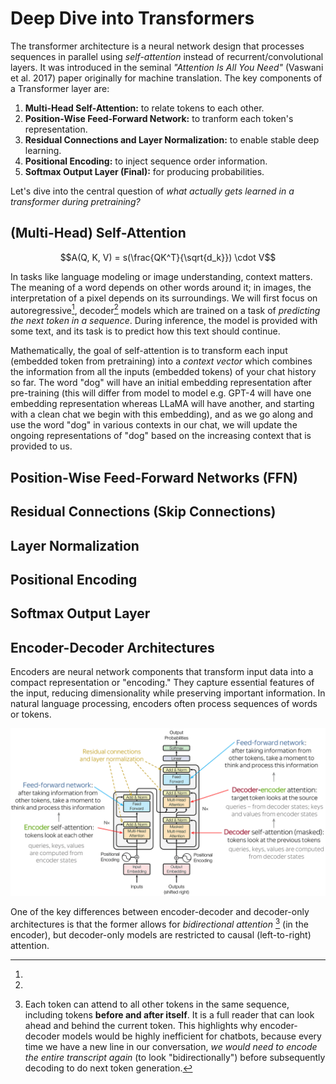 # Deep Dive into Transformers
The transformer architecture is a neural network design that processes sequences in parallel using _self-attention_ instead of recurrent/convolutional layers. It was introduced in the seminal _"Attention Is All You Need"_ (Vaswani et al. 2017) paper originally for machine translation. The key components of a Transformer layer are:
1. **Multi-Head Self-Attention:** to relate tokens to each other.
2. **Position-Wise Feed-Forward Network:** to tranform each token's representation.
3. **Residual Connections and Layer Normalization:** to enable stable deep learning.
4. **Positional Encoding:** to inject sequence order information.
5. **Softmax Output Layer (Final):** for producing probabilities. 

Let's dive into the central question of _what actually gets learned in a transformer during pretraining?_ 

## (Multi-Head) Self-Attention

$$A(Q, K, V) = s(\frac{QK^T}{\sqrt{d_k}}) \cdot V$$

In tasks like language modeling or image understanding, context matters. The meaning of a word depends on other words around it; in images, the interpretation of a pixel depends on its surroundings. We will first focus on autoregressive[^1], decoder[^2] models which are trained on a task of _predicting the next token in a sequence_. During inference, the model is provided with some text, and its task is to predict how this text should continue. 

Mathematically, the goal of self-attention is to transform each input (embedded token from pretraining) into a _context vector_ which combines the information from all the inputs (embedded tokens) of your chat history so far. The word "dog" will have an initial embedding representation after pre-training (this will differ from model to model e.g. GPT-4 will have one embedding representation whereas LLaMA will have another, and starting with a clean chat we begin with this embedding), and as we go along and use the word "dog" in various contexts in our chat, we will update the ongoing representations of "dog" based on the increasing context that is provided to us.  

## Position-Wise Feed-Forward Networks (FFN)

## Residual Connections (Skip Connections)

## Layer Normalization

## Positional Encoding

## Softmax Output Layer

## Encoder-Decoder Architectures

Encoders are neural network components that transform input data into a compact representation or "encoding." They capture essential features of the input, reducing dimensionality while preserving important information. In natural language processing, encoders often process sequences of words or tokens. 

![Alt text](image.png)

One of the key differences between encoder-decoder and decoder-only architectures is that the former allows for _bidirectional attention_ [^3] (in the encoder), but decoder-only models are restricted to causal (left-to-right) attention.

[^0]:
[^1]:
[^2]: 
[^3]: Each token can attend to all other tokens in the same sequence, including tokens **before and after itself**. It is a full reader that can look ahead and behind the current token. This highlights why encoder-decoder models would be highly inefficient for chatbots, because every time we have a new line in our conversation, _we would need to encode the entire transcript again_ (to look "bidirectionally") before subsequently decoding to do next token generation. 
